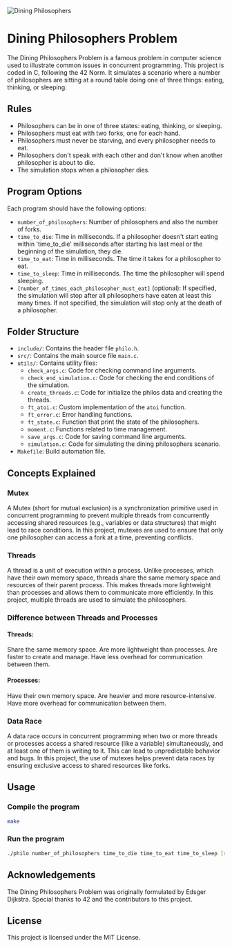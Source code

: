 ![Dining Philosophers](https://files.codingninjas.in/article_images/dining-philosopher-problem-using-semaphores-1-1643507259.webp)

# Dining Philosophers Problem

The Dining Philosophers Problem is a famous problem in computer science used to illustrate common issues in concurrent programming. This project is coded in C, following the 42 Norm. It simulates a scenario where a number of philosophers are sitting at a round table doing one of three things: eating, thinking, or sleeping.

## Rules

- Philosophers can be in one of three states: eating, thinking, or sleeping.
- Philosophers must eat with two forks, one for each hand.
- Philosophers must never be starving, and every philosopher needs to eat.
- Philosophers don't speak with each other and don't know when another philosopher is about to die.
- The simulation stops when a philosopher dies.

## Program Options

Each program should have the following options:

- `number_of_philosophers`: Number of philosophers and also the number of forks.
- `time_to_die`: Time in milliseconds. If a philosopher doesn't start eating within 'time_to_die' milliseconds after starting his last meal or the beginning of the simulation, they die.
- `time_to_eat`: Time in milliseconds. The time it takes for a philosopher to eat.
- `time_to_sleep`: Time in milliseconds. The time the philosopher will spend sleeping.
- `[number_of_times_each_philosopher_must_eat]` (optional): If specified, the simulation will stop after all philosophers have eaten at least this many times. If not specified, the simulation will stop only at the death of a philosopher.

## Folder Structure

- `include/`: Contains the header file `philo.h`.
- `src/`: Contains the main source file `main.c`.
- `utils/`: Contains utility files:
  - `check_args.c`: Code for checking command line arguments.
  - `check_end_simulation.c`: Code for checking the end conditions of the simulation.
  - `create_threads.c`: Code for initialize the philos data and creating the threads.
  - `ft_atoi.c`: Custom implementation of the `atoi` function.
  - `ft_error.c`: Error handling functions.
  - `ft_state.c`: Function that print the state of the philosophers.
  - `moment.c`: Functions related to time management.
  - `save_args.c`: Code for saving command line arguments.
  - `simulation.c`: Code for simulating the dining philosophers scenario.
- `Makefile`: Build automation file.

## Concepts Explained

### Mutex
A Mutex (short for mutual exclusion) is a synchronization primitive used in concurrent programming to prevent multiple threads from concurrently accessing shared resources (e.g., variables or data structures) that might lead to race conditions. In this project, mutexes are used to ensure that only one philosopher can access a fork at a time, preventing conflicts.

### Threads
A thread is a unit of execution within a process. Unlike processes, which have their own memory space, threads share the same memory space and resources of their parent process. This makes threads more lightweight than processes and allows them to communicate more efficiently. In this project, multiple threads are used to simulate the philosophers.

### Difference between Threads and Processes
#### Threads:
Share the same memory space.
Are more lightweight than processes.
Are faster to create and manage.
Have less overhead for communication between them.

#### Processes:
Have their own memory space.
Are heavier and more resource-intensive.
Have more overhead for communication between them.

### Data Race
A data race occurs in concurrent programming when two or more threads or processes access a shared resource (like a variable) simultaneously, and at least one of them is writing to it. This can lead to unpredictable behavior and bugs. In this project, the use of mutexes helps prevent data races by ensuring exclusive access to shared resources like forks.

## Usage
### Compile the program
```bash
make
```
### Run the program
```bash
./philo number_of_philosophers time_to_die time_to_eat time_to_sleep [number_of_times_each_philosopher_must_eat]
```

## Acknowledgements
The Dining Philosophers Problem was originally formulated by Edsger Dijkstra. Special thanks to 42 and the contributors to this project.

## License
This project is licensed under the MIT License.
